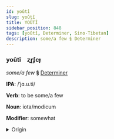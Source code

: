 ```yaml
---
id: yoûtî
slug: yoûtî
title: YOÛTÎ
sidebar_position: 848
tags: [yoûtî, Determiner, Sino-Tibetan]
description: some/a few § Determiner
---
```


### yoûtî&emsp;<span kind="abugida">ɀɽʄcɟ</span>

*some/a few* **§** [Determiner](../../tags/Determiner)

**IPA**: /ˈjɑ.u.ti/

**Verb**: to be some/a few

**Noun**: iota/modicum

**Modifier**: somewhat

<details>
    <summary>Origin</summary>
    Cantonese 有啲 jau di /jɐu̯tiː/<br/>
    <em>Sino-Tibetan Language Family</em>
</details>